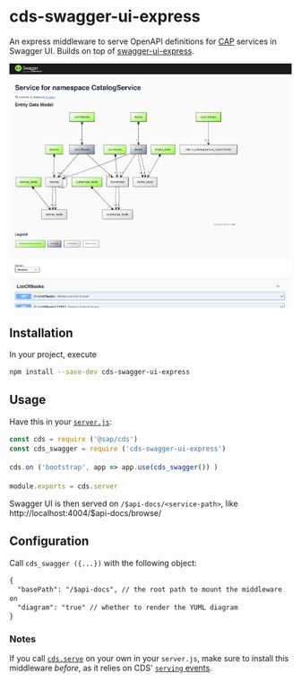 # cds-swagger-ui-express

An express middleware to serve OpenAPI definitions for [CAP](https://cap.cloud.sap) services in Swagger UI.
Builds on top of [swagger-ui-express](https://www.npmjs.com/package/swagger-ui-express).

![Preview](assets/cds-swagger-ui.png)

## Installation

In your project, execute
```sh
npm install --save-dev cds-swagger-ui-express
```

## Usage

Have this in your [`server.js`](https://cap.cloud.sap/docs/node.js/cds-server#custom-server-js):

```js
const cds = require ('@sap/cds')
const cds_swagger = require ('cds-swagger-ui-express')

cds.on ('bootstrap', app => app.use(cds_swagger()) )

module.exports = cds.server
```

Swagger UI is then served on `/$api-docs/<service-path>`, like http://localhost:4004/$api-docs/browse/

## Configuration

Call `cds_swagger ({...})` with the following object:
```jsonc
{
  "basePath": "/$api-docs", // the root path to mount the middleware on
  "diagram": "true" // whether to render the YUML diagram
}
```

### Notes

If you call [`cds.serve`](https://cap.cloud.sap/docs/node.js/cds-serve#cds-serve) on your own in your `server.js`, make sure to install this middleware _before_, as it relies on CDS' [`serving` events](https://cap.cloud.sap/docs/node.js/cds-server#cdson--serving-service).
